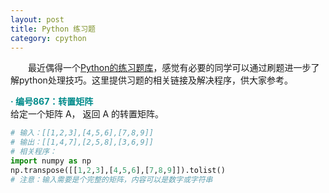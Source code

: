 ```yaml
---
layout: post
title: Python 练习题
category: cpython
---
```


&emsp;&emsp;最近偶得一个[Python的练习题库](https://leetcode-cn.com/)，感觉有必要的同学可以通过刷题进一步了解python处理技巧。这里提供习题的相关链接及解决程序，供大家参考。
        
**<span style="color:#008B8B;">·&nbsp;编号867：转置矩阵</span>**      
给定一个矩阵 A， 返回 A 的转置矩阵。      
```python
# 输入：[[1,2,3],[4,5,6],[7,8,9]]
# 输出：[[1,4,7],[2,5,8],[3,6,9]]
# 相关程序：
import numpy as np
np.transpose([[1,2,3],[4,5,6],[7,8,9]]).tolist()
# 注意：输入需要是个完整的矩阵，内容可以是数字或字符串
```

